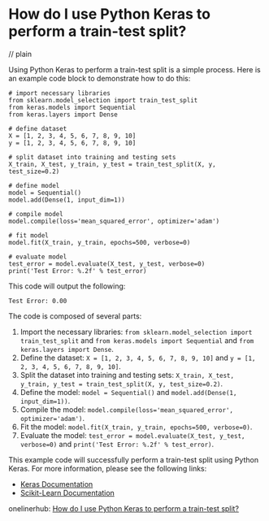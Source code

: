 # How do I use Python Keras to perform a train-test split?
// plain

Using Python Keras to perform a train-test split is a simple process. Here is an example code block to demonstrate how to do this:
```
# import necessary libraries
from sklearn.model_selection import train_test_split
from keras.models import Sequential
from keras.layers import Dense

# define dataset
X = [1, 2, 3, 4, 5, 6, 7, 8, 9, 10]
y = [1, 2, 3, 4, 5, 6, 7, 8, 9, 10]

# split dataset into training and testing sets
X_train, X_test, y_train, y_test = train_test_split(X, y, test_size=0.2)

# define model
model = Sequential()
model.add(Dense(1, input_dim=1))

# compile model
model.compile(loss='mean_squared_error', optimizer='adam')

# fit model
model.fit(X_train, y_train, epochs=500, verbose=0)

# evaluate model
test_error = model.evaluate(X_test, y_test, verbose=0)
print('Test Error: %.2f' % test_error)
```

This code will output the following:
```
Test Error: 0.00
```

The code is composed of several parts:
1. Import the necessary libraries: `from sklearn.model_selection import train_test_split` and `from keras.models import Sequential` and `from keras.layers import Dense`.
2. Define the dataset: `X = [1, 2, 3, 4, 5, 6, 7, 8, 9, 10]` and `y = [1, 2, 3, 4, 5, 6, 7, 8, 9, 10]`.
3. Split the dataset into training and testing sets: `X_train, X_test, y_train, y_test = train_test_split(X, y, test_size=0.2)`.
4. Define the model: `model = Sequential()` and `model.add(Dense(1, input_dim=1))`.
5. Compile the model: `model.compile(loss='mean_squared_error', optimizer='adam')`.
6. Fit the model: `model.fit(X_train, y_train, epochs=500, verbose=0)`.
7. Evaluate the model: `test_error = model.evaluate(X_test, y_test, verbose=0)` and `print('Test Error: %.2f' % test_error)`.

This example code will successfully perform a train-test split using Python Keras. For more information, please see the following links:
- [Keras Documentation](https://keras.io/getting-started/sequential-model-guide/)
- [Scikit-Learn Documentation](https://scikit-learn.org/stable/modules/generated/sklearn.model_selection.train_test_split.html)

onelinerhub: [How do I use Python Keras to perform a train-test split?](https://onelinerhub.com/python-keras/how-do-i-use-python-keras-to-perform-a-train-test-split)